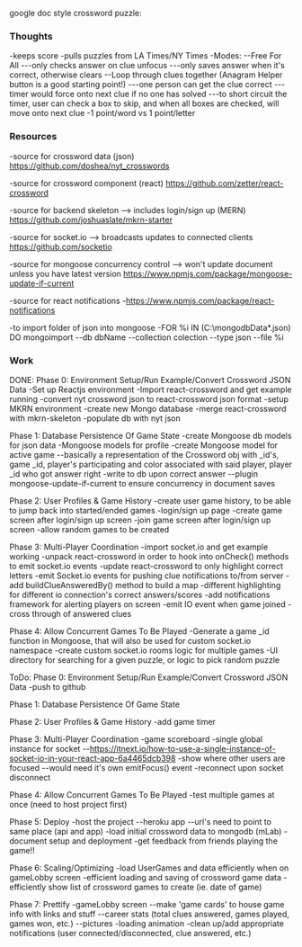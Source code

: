 google doc style crossword puzzle:

### Thoughts
-keeps score
-pulls puzzles from LA Times/NY Times
-Modes:
--Free For All
---only checks answer on clue unfocus
---only saves answer when it's correct, otherwise clears
--Loop through clues together (Anagram Helper button is a good starting point!)
---one person can get the clue correct
---timer would force onto next clue if no one has solved
---to short circuit the timer, user can check a box to skip, and when all boxes are checked, will move onto next clue
-1 point/word vs 1 point/letter

### Resources
-source for crossword data (json)
https://github.com/doshea/nyt_crosswords

-source for crossword component (react)
https://github.com/zetter/react-crossword

-source for backend skeleton --> includes login/sign up (MERN)
https://github.com/joshuaslate/mkrn-starter

-source for socket.io --> broadcasts updates to connected clients
https://github.com/socketio

-source for mongoose concurrency control --> won't update document unless you have latest version
https://www.npmjs.com/package/mongoose-update-if-current

-source for react notifications
-https://www.npmjs.com/package/react-notifications

-to import folder of json into mongoose
-FOR %i IN (C:\mongodbData\*.json) DO mongoimport --db dbName --collection colection --type json --file %i

### Work

DONE:
Phase 0: Environment Setup/Run Example/Convert Crossword JSON Data
-Set up Reactjs environment
-Import react-crossword and get example running
-convert nyt crossword json to react-crossword json format
-setup MKRN environment
-create new Mongo database
-merge react-crossword with mkrn-skeleton
-populate db with nyt json

Phase 1: Database Persistence Of Game State
-create Mongoose db models for json data
-Mongoose models for profile
-create Mongoose model for active game
--basically a representation of the Crossword obj with _id's, game _id, player's participating and color associated with said player, player _id who got answer right
-write to db upon correct answer
--plugin mongoose-update-if-current to ensure concurrency in document saves

Phase 2: User Profiles & Game History
-create user game history, to be able to jump back into started/ended games
-login/sign up page
-create game screen after login/sign up screen
-join game screen after login/sign up screen
-allow random games to be created

Phase 3: Multi-Player Coordination
-import socket.io and get example working
-unpack react-crossword in order to hook into onCheck() methods to emit socket.io events
-update react-crossword to only highlight correct letters
-emit Socket.io events for pushing clue notifications to/from server
-add buildClueAnsweredBy() method to build a map
-different highlighting for different io connection's correct answers/scores
-add notifications framework for alerting players on screen
-emit IO event when game joined
-cross through of answered clues

Phase 4: Allow Concurrent Games To Be Played
-Generate a game _id function in Mongoose, that will also be used for custom socket.io namespace
-create custom socket.io rooms logic for multiple games
-UI directory for searching for a given puzzle, or logic to pick random puzzle


ToDo:
Phase 0: Environment Setup/Run Example/Convert Crossword JSON Data
-push to github

Phase 1: Database Persistence Of Game State

Phase 2: User Profiles & Game History
-add game timer

Phase 3: Multi-Player Coordination
-game scoreboard
-single global instance for socket
--https://itnext.io/how-to-use-a-single-instance-of-socket-io-in-your-react-app-6a4465dcb398
-show where other users are focused
--would need it's own emitFocus() event
-reconnect upon socket disconnect

Phase 4: Allow Concurrent Games To Be Played
-test multiple games at once (need to host project first)

Phase 5: Deploy
-host the project
--heroku app
--url's need to point to same place (api and app)
-load initial crossword data to mongodb (mLab)
-document setup and deployment
-get feedback from friends playing the game!!

Phase 6: Scaling/Optimizing
-load UserGames and data efficiently when on gameLobby screen
-efficient loading and saving of crossword game data
-efficiently show list of crossword games to create (ie. date of game)

Phase 7: Prettify
-gameLobby screen
--make 'game cards' to house game info with links and stuff
--career stats (total clues answered, games played, games won, etc.)
--pictures
-loading animation
-clean up/add appropriate notifications (user connected/disconnected, clue answered, etc.)